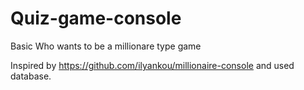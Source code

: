 # Quiz-game-console
Basic Who wants to be a millionare type game

Inspired by https://github.com/ilyankou/millionaire-console and used database.
